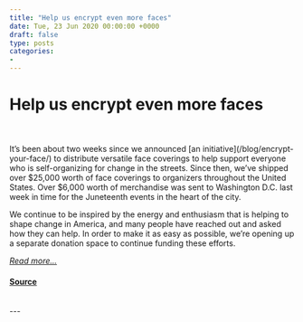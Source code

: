```yaml
---
title: "Help us encrypt even more faces"
date: Tue, 23 Jun 2020 00:00:00 +0000
draft: false
type: posts
categories: 
- 
---
```

# Help us encrypt even more faces

<br/>

<br/>
It’s been about two weeks since we announced [an initiative](/blog/encrypt-your-face/) to distribute versatile face coverings to help support everyone who is self-organizing for change in the streets. Since then, we’ve shipped over $25,000 worth of face coverings to organizers throughout the United States. Over $6,000 worth of merchandise was sent to Washington D.C. last week in time for the Juneteenth events in the heart of the city.

We continue to be inspired by the energy and enthusiasm that is helping to shape change in America, and many people have reached out and asked how they can help. In order to make it as easy as possible, we’re opening up a separate donation space to continue funding these efforts.

[_Read more..._](https://signal.org/blog/encrypt-more-faces/)

#### [Source](https://signal.org/blog/encrypt-more-faces/)

<br/>
---
